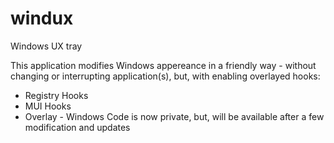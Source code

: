 # windux
Windows UX tray

This application modifies Windows appereance in a friendly way - without changing or interrupting application(s), but, with enabling overlayed hooks:
- Registry Hooks
- MUI Hooks
- Overlay - Windows
Code is now private, but, will be available after a few modification and updates
